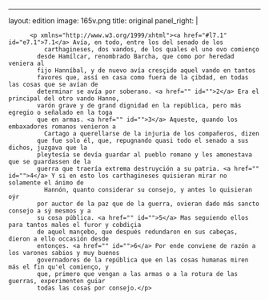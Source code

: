 <?xml version="1.0" encoding="UTF-8"?>
---
layout: edition
image: 165v.png 
title: original 
panel_right: |  
            
          <p xmlns="http://www.w3.org/1999/xhtml"><a href="#l7.1" id="e7.1">7.1</a> Avía, en todo, entre los del senado de los
              carthagineses, dos vandos, de los quales el uno ovo comienço
            desde Hamílcar, renombrado Barcha, que como por heredad veniera al
            fijo Hanníbal, y de nuevo avía cresçido aquel vando en tantos
            favores que, assí en casa como fuera de la çibdad, en todas las cosas que se avían de
            determinar se avía por soberano. <a href="" id="">2</a> Era el principal del otro vando Hanno,
            varón grave y de grand dignidad en la república, pero más egregio o señalado en la toga
            que en armas. <a href="" id="">3</a> Aqueste, quando los embaxadores romanos venieron a
              Cartago a querellarse de la injuria de los compañeros, dizen
            que fue solo él, que, repugnando quasi todo el senado a sus dichos, juzgava que la
            pleytesía se devía guardar al pueblo romano y les amonestava que se guardassen de la
            guerra que traería extrema destruyción a su patria. <a href="" id="">4</a> Y si en esto los carthagineses quisieran mirar no solamente el ánimo de
              Hannón, quanto considerar su consejo, y antes lo quisieran oýr
            por auctor de la paz que de la guerra, ovieran dado más sancto consejo a sý mesmos y a
            su cosa pública. <a href="" id="">5</a> Mas seguiendo ellos para tantos males el furor y cobdiçia
            de aquel mançebo, que después redundaron en sus cabeças, dieron a ello occasión desde
            entonçes. <a href="" id="">6</a> Por ende conviene de razón a los varones sabios y muy buenos
            governadores de la república que en las cosas humanas miren más el fin qu'el comienço, y
            que, primero que vengan a las armas o a la rotura de las guerras, experimenten guiar
            todas las cosas por consejo.</p>
        
